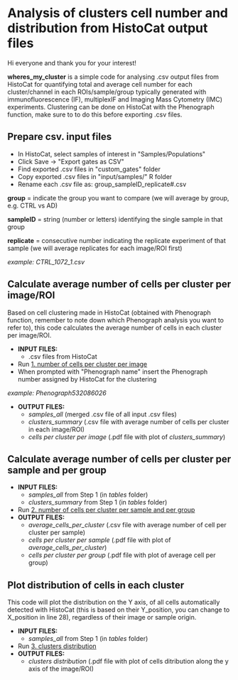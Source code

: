 # Analysis of clusters cell number and distribution from HistoCat output files

Hi everyone and thank you for your interest!

**wheres_my_cluster** is a simple code for analysing .csv output files from HistoCat for quantifying total and average cell number for each cluster/channel in each ROIs/sample/group typically generated with immunofluorescence (IF), multiplexIF and Imaging Mass Cytometry (IMC) experiments. Clustering can be done on HistoCat with the Phenograph function, make sure to to do this before exporting .csv files. 

## Prepare csv. input files

- In HistoCat, select samples of interest in "Samples/Populations"
- Click Save -> "Export gates as CSV"
- Find exported .csv files in "custom_gates" folder
- Copy  exported .csv files in "input/samples/" R folder
- Rename each .csv file as: group_sampleID_replicate#.csv

**group** = indicate the group you want to compare (we will average by group, e.g. CTRL vs AD)

**sampleID** = string (number or letters) identifying the single sample in that group

**replicate** = consecutive number indicating the replicate experiment of that sample (we will average replicates for each image/ROI first)  

*example: CTRL_1072_1.csv*

## Calculate average number of cells per cluster per image/ROI

Based on cell clustering made in HistoCat (obtained with Phenograph function, remember to note down which Phenograph analysis you want to refer to), this code calculates the average number of cells in each cluster per image/ROI. 

- **INPUT FILES:** 
  - .csv files from HistoCat
- Run [1. number of cells per cluster per image](https://github.com/AlessiaCaramello/wheres_my_cluster/blob/main/1.%20number%20of%20cells%20per%20cluster%20per%20picture.R)
- When prompted with "Phenograph name" insert the Phenograph number assigned by HistoCat for the clustering 

*example: Phenograph532086026*
- **OUTPUT FILES:** 
  - *samples_all* (merged .csv file of all input .csv files)
  - *clusters_summary* (.csv file with average number of cells per cluster in each image/ROI)
  - *cells per cluster per image* (.pdf file with plot of *clusters_summary*)


## Calculate average number of cells per cluster per sample and per group 

- **INPUT FILES:** 
  - *samples_all* from Step 1 (in *tables* folder)
  - *clusters_summary* from Step 1 (in *tables* folder)
- Run [2. number of cells per cluster per sample and per group](https://github.com/AlessiaCaramello/wheres_my_cluster/blob/main/2.%20number%20of%20cells%20per%20cluster%20per%20sample%20and%20per%20group.R)
- **OUTPUT FILES:**
  - *average_cells_per_cluster* (.csv file with average number of cell per cluster per sample)
  - *cells per cluster per sample* (.pdf file with plot of *average_cells_per_cluster*)
  - *cells per cluster per group* (.pdf file with plot of average cell per group)


## Plot distribution of cells in each cluster

This code will plot the distribution on the Y axis, of all cells automatically detected with HistoCat (this is based on their Y_position, you can change to X_position in line 28), regardless of their image or sample origin.

- **INPUT FILES:** 
  - *samples_all* from Step 1 (in *tables* folder)
- Run [3. clusters distribution](https://github.com/AlessiaCaramello/wheres_my_cluster/blob/main/3.%20clusters%20distribution.R)
- **OUTPUT FILES:**
  - *clusters distribution* (.pdf file with plot of cells ditribution along the y axis of the image/ROI)


